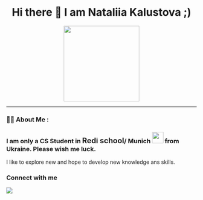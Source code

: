 <div align="center">
<h1>
Hi there 👋
I am Nataliia Kalustova ;)
</h1>
</div>

<div align="center">
  <img src="https://media.giphy.com/media/xT0Gqn9yuw8hnPGn5K/giphy.gif" width="200" height="200"/>
</div>
  
  ---

### :woman_technologist: About Me :
 
### I am only a CS Student in <big>Redi school</big>/ Munich <img src="https://media.giphy.com/media/WUlplcMpOCEmTGBtBW/giphy.gif" width="30"> from Ukraine. Please wish me luck.
I like to explore new and hope to develop new knowledge ans skills.

### Connect with me  
<a href="https://www.facebook.com/ttt">
<img src="https://img.shields.io/badge/-facebook-yellow?logo=facebook&logocolor=white&style=for-the-badge "

</a>


<!--
**nata0875/nata0875** is a ✨ _special_ ✨ repository because its `README.md` (this file) appears on your GitHub profile.

Here are some ideas to get you started:

- 🔭 I’m currently working on ...
- 🌱 I’m currently learning ...
- 👯 I’m looking to collaborate on ...
- 🤔 I’m looking for help with ...
- 💬 Ask me about ...
- 📫 How to reach me: ...
- 😄 Pronouns: ...
- ⚡ Fun fact: ...--!>

